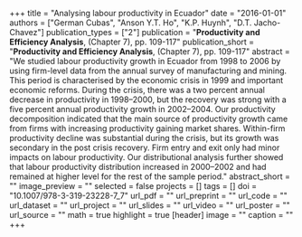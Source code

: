+++
title = "Analysing labour productivity in Ecuador"
date = "2016-01-01"
authors = ["German Cubas", "Anson Y.T. Ho", "K.P. Huynh", "D.T. Jacho-Chavez"]
publication_types = ["2"]
publication = "**Productivity and Efficiency Analysis**, (Chapter 7), pp. 109-117"
publication_short = "**Productivity and Efficiency Analysis**, (Chapter 7), pp. 109-117"
abstract = "We studied labour productivity growth in Ecuador from 1998 to 2006 by using firm-level data from the annual survey of manufacturing and mining. This period is characterised by the economic crisis in 1999 and important economic reforms. During the crisis, there was a two percent annual decrease in productivity in 1998–2000, but the recovery was strong with a five percent annual productivity growth in 2002–2004. Our productivity decomposition indicated that the main source of productivity growth came from firms with increasing productivity gaining market shares. Within-firm productivity decline was substantial during the crisis, but its growth was secondary in the post crisis recovery. Firm entry and exit only had minor impacts on labour productivity. Our distributional analysis further showed that labour productivity distribution increased in 2000–2002 and had remained at higher level for the rest of the sample period."
abstract_short = ""
image_preview = ""
selected = false
projects = []
tags = []
doi = "10.1007/978-3-319-23228-7_7"
url_pdf = ""
url_preprint = ""
url_code = ""
url_dataset = ""
url_project = ""
url_slides = ""
url_video = ""
url_poster = ""
url_source = ""
math = true
highlight = true
[header]
image = ""
caption = ""
+++
